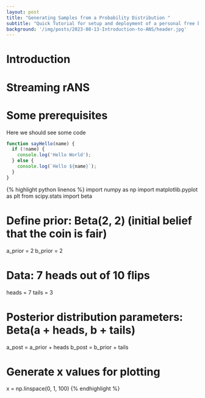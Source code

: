 ```yaml
---
layout: post
title: "Generating Samples from a Probability Distribution "
subtitle: "Quick Tutorial for setup and deployment of a personal free blog."
background: '/img/posts/2023-08-13-Introduction-to-ANS/header.jpg'
---
```

# Introduction


# Streaming rANS
  

#  Some prerequisites
Here we should see some code

```javascript
function sayHello(name) {
  if (!name) {
    console.log('Hello World');
  } else {
    console.log(`Hello ${name}`);
  }
}
```

{% highlight python linenos %}
import numpy as np
import matplotlib.pyplot as plt
from scipy.stats import beta

# Define prior: Beta(2, 2) (initial belief that the coin is fair)
a_prior = 2
b_prior = 2

# Data: 7 heads out of 10 flips
heads = 7
tails = 3

# Posterior distribution parameters: Beta(a + heads, b + tails)
a_post = a_prior + heads
b_post = b_prior + tails

# Generate x values for plotting
x = np.linspace(0, 1, 100)
{% endhighlight %}


